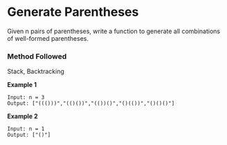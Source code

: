 # Generate Parentheses

Given n pairs of parentheses, write a function to generate all combinations of well-formed parentheses.

### Method Followed
Stack, Backtracking

**Example 1**
```
Input: n = 3
Output: ["((()))","(()())","(())()","()(())","()()()"]
```
**Example 2**
```
Input: n = 1
Output: ["()"]
```
